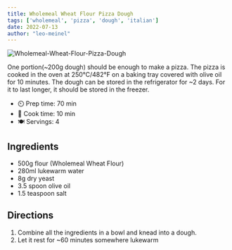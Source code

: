 ```yaml
---
title: Wholemeal Wheat Flour Pizza Dough
tags: ['wholemeal', 'pizza', 'dough', 'italian']
date: 2022-07-13
author: "leo-meinel"
---
```


![Wholemeal-Wheat-Flour-Pizza-Dough](/pix/wholemeal-wheat-flour-pizza-dough.webp)

One portion(~200g dough) should be enough to make a pizza.
The pizza is cooked in the oven at 250°C/482°F on a baking tray covered with olive oil for 10 minutes.
The dough can be stored in the refrigerator for ~2 days.
For it to last longer, it should be stored in the freezer.

- ⏲️ Prep time: 70 min
- 🍳 Cook time: 10 min
- 🍽️ Servings: 4

## Ingredients

- 500g flour (Wholemeal Wheat Flour)
- 280ml lukewarm water
- 8g dry yeast
- 3.5 spoon olive oil
- 1.5 teaspoon salt

## Directions

1. Combine all the ingredients in a bowl and knead into a dough.
2. Let it rest for ~60 minutes somewhere lukewarm
